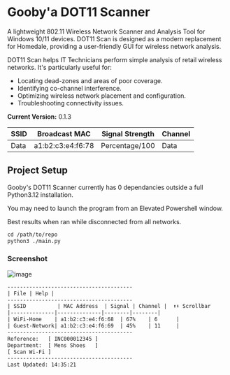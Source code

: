 # Gooby'a DOT11 Scanner

A lightweight 802.11 Wireless Network Scanner and Analysis Tool for Windows 10/11 devices. DOT11 Scan is designed as a modern replacement for Homedale, providing a user-friendly GUI for wireless network analysis.

DOT11 Scan helps IT Technicians perform simple analysis of retail wireless networks. It's particularly useful for:

- Locating dead-zones and areas of poor coverage.
- Identifying co-channel interference.
- Optimizing wireless network placement and configuration.
- Troubleshooting connectivity issues.

**Current Version:** 0.1.3

| **SSID** | **Broadcast MAC** | **Signal Strength**| **Channel** |
| --- | --- | --- | --- |
| Data | a1:b2:c3:e4:f6:78 | Percentage/100 | Data |

## Project Setup

Gooby's DOT11 Scanner currently has 0 dependancies outside a full Python3.12 installation.

You may need to launch the program from an Elevated Powershell window.

Best results when ran while disconnected from all networks.

```txt
cd /path/to/repo
python3 ./main.py
```

### Screenshot

![image](https://github.com/user-attachments/assets/0f1abe02-76d6-4750-b330-80fed9ae0d0b)


```txt
----------------------------------------
| File | Help |
----------------------------------------
| SSID          | MAC Address  | Signal | Channel |  ⬆⬇ Scrollbar
|--------------|--------------|--------|--------|
| WiFi-Home    | a1:b2:c3:e4:f6:68  | 67%    | 6      |
| Guest-Network| a1:b2:c3:e4:f6:69  | 45%    | 11     |
----------------------------------------
Reference:   [ INC000012345 ]
Department:  [ Mens Shoes   ]
[ Scan Wi-Fi ]
----------------------------------------
Last Updated: 14:35:21
```
